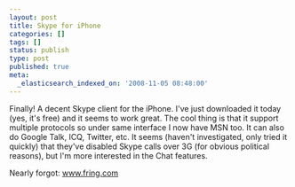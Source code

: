 ```yaml
---
layout: post
title: Skype for iPhone
categories: []
tags: []
status: publish
type: post
published: true
meta:
  _elasticsearch_indexed_on: '2008-11-05 08:48:00'
---
```

<p>
Finally! A decent Skype client for the iPhone. I&#039;ve just downloaded it today (yes, it&#039;s free) and it seems to work great. The cool thing is that it support multiple protocols so under same interface I now have MSN too. It can also do Google Talk, ICQ, Twitter, etc. It seems (haven&#039;t investigated, only tried it quickly) that they&#039;ve disabled Skype calls over 3G (for obvious political reasons), but I&#039;m more interested in the Chat features.
</p>
<p>
Nearly forgot: <a href="http://www.fring.com">www.fring.com</a>
</p>
<p>
&nbsp;
</p>
